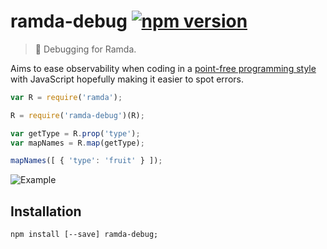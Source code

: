 # ramda-debug [![npm version](https://badge.fury.io/js/ramda-debug.svg)](https://www.npmjs.com/package/ramda-debug)
> :ram: Debugging for Ramda.

Aims to ease observability when coding in a [point-free programming style](http://en.wikipedia.org/wiki/Tacit_programming) with JavaScript hopefully making it easier to spot errors.

```javascript
var R = require('ramda');

R = require('ramda-debug')(R);

var getType = R.prop('type');
var mapNames = R.map(getType);

mapNames([ { 'type': 'fruit' } ]);
```

![Example](http://i.imgur.com/lEL9Lh9.png)

## Installation
```shell
npm install [--save] ramda-debug;
```
